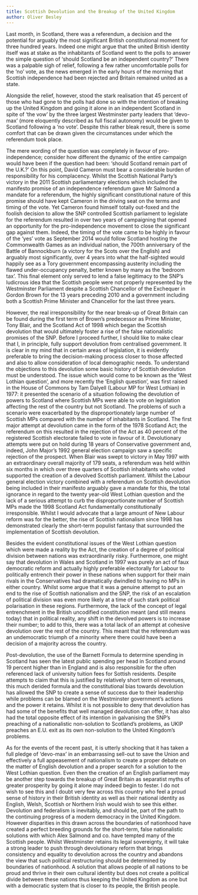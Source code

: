 ```yaml
---
title: Scottish Devolution and the Breakup of the United Kingdom
author: Oliver Besley
---
```


Last month, in Scotland, there was a referendum, a decision and the potential for arguably the most significant British constitutional moment for three hundred years. Indeed one might argue that the united British identity itself was at stake as the inhabitants of Scotland went to the polls to answer the simple question of ‘should Scotland be an independent country?’ There was a palpable sigh of relief, following a few rather uncomfortable polls for the ‘no’ vote, as the news emerged in the early hours of the morning that Scottish independence had been rejected and Britain remained united as a state.

Alongside the relief, however, stood the stark realisation that 45 percent of those who had gone to the polls had done so with the intention of breaking up the United Kingdom and going it alone in an independent Scotland in spite of ‘the vow’ by the three largest Westminster party leaders that ‘devo-max’ (more eloquently described as full fiscal autonomy) would be given to Scotland following a ‘no vote’. Despite this rather bleak result, there is some comfort that can be drawn given the circumstances under which the referendum took place.

The mere wording of the question was completely in favour of pro-independence; consider how different the dynamic of the entire campaign would have been if the question had been: ‘should Scotland remain part of the U.K.?’ On this point, David Cameron must bear a considerable burden of responsibility for his complacency. Whilst the Scottish National Party’s victory in the 2011 Scottish parliamentary elections which included the manifesto promise of an independence referendum gave Mr Salmond a mandate for a referendum, the highly significant constitutional nature of this promise should have kept Cameron in the driving seat on the terms and timing of the vote. Yet Cameron found himself totally out-foxed and the foolish decision to allow the SNP controlled Scottish parliament to legislate for the referendum resulted in over two years of campaigning that opened an opportunity for the pro-independence movement to close the significant gap against them. Indeed, the timing of the vote came to be highly in favour of the ‘yes’ vote as September 2014 would follow Scotland hosting the Commonwealth Games as an individual nation, the 700th anniversary of the Battle of Bannockburn (a victory for the Scots over the English) and arguably most significantly, over 4 years into what the half-sighted would happily see as a Tory government encompassing austerity including the flawed under-occupancy penalty, better known by many as the ‘bedroom tax’. This final element only served to lend a false legitimacy to the SNP’s ludicrous idea that the Scottish people were not properly represented by the Westminster Parliament despite a Scottish Chancellor of the Exchequer in Gordon Brown for the 13 years preceding 2010 and a government including both a Scottish Prime Minister and Chancellor for the last three years.

However, the real irresponsibility for the near break-up of Great Britain can be found during the first term of Brown’s predecessor as Prime Minister, Tony Blair, and the Scotland Act of 1998 which began the Scottish devolution that would ultimately foster a rise of the false nationalistic promises of the SNP. Before I proceed further, I should like to make clear that I, in principle, fully support devolution from centralised government. It is clear in my mind that in certain areas of legislation, it is evidently preferable to bring the decision-making process closer to those affected and also to allow consideration of local demographic needs. To understand the objections to this devolution some basic history of Scottish devolution must be understood. The issue which would come to be known as the ‘West Lothian question’, and more recently the ‘English question’, was first raised in the House of Commons by Tam Dalyell (Labour MP for West Lothian) in 1977: it presented the scenario of a situation following the devolution of powers to Scotland where Scottish MPs were able to vote on legislation affecting the rest of the country but not Scotland. The problems of such a scenario were exacerbated by the disproportionately large number of Scottish MPs compared with the number of inhabitants in Scotland. The first major attempt at devolution came in the form of the 1978 Scotland Act; the referendum on this resulted in the rejection of the Act as 40 percent of the registered Scottish electorate failed to vote in favour of it. Devolutionary attempts were put on hold during 18 years of Conservative government and, indeed, John Major’s 1992 general election campaign saw a specific rejection of the prospect. When Blair was swept to victory in May 1997 with an extraordinary overall majority of 179 seats, a referendum was held within six months in which over three quarters of Scottish inhabitants who voted supported the creation of a devolved Scottish parliament. Whilst the Labour general election victory combined with a referendum on Scottish devolution being included in their manifesto arguably gave a mandate for this, the total ignorance in regard to the twenty year-old West Lothian question and the lack of a serious attempt to curb the disproportionate number of Scottish MPs made the 1998 Scotland Act fundamentally constitutionally irresponsible. Whilst I would advocate that a large amount of New Labour reform was for the better, the rise of Scottish nationalism since 1998 has demonstrated clearly the short-term populist fantasy that surrounded the implementation of Scottish devolution.

Besides the evident constitutional issues of the West Lothian question which were made a reality by the Act, the creation of a degree of political division between nations was extraordinarily risky. Furthermore, one might say that devolution in Wales and Scotland in 1997 was purely an act of faux democratic reform and actually highly preferable electorally for Labour to politically entrench their power in these nations when support for their main rivals in the Conservatives had dramatically dwindled to having no MPs in either country. Whilst some argue that it was a genuine attempt to put an end to the rise of Scottish nationalism and the SNP, the risk of an escalation of political division was even more likely at a time of such stark political polarisation in these regions. Furthermore, the lack of the concept of legal entrenchment in the British uncodified constitution meant (and still means today) that in political reality, any shift in the devolved powers is to increase their number; to add to this, there was a total lack of an attempt at cohesive devolution over the rest of the country. This meant that the referendum was an undemocratic triumph of a minority where there could have been a decision of a majority across the country.

Post-devolution, the use of the Barnett Formula to determine spending in Scotland has seen the latest public spending per head in Scotland around 19 percent higher than in England and is also responsible for the often referenced lack of university tuition fees for Sottish residents. Despite attempts to claim that this is justified by relatively short term oil revenues, this much derided formula and the constitutional bias towards devolution has allowed the SNP to create a sense of success due to their leadership while problems can be blamed on the Westminster government’s actions and the power it retains. Whilst it is not possible to deny that devolution has had some of the benefits that well managed devolution can offer, it has also had the total opposite effect of its intention in galvanising the SNP’s preaching of a nationalistic non-solution to Scotland’s problems, as UKIP preaches an E.U. exit as its own non-solution to the United Kingdom’s problems.

As for the events of the recent past, it is utterly shocking that it has taken a full pledge of ‘devo-max’ in an embarrassing sell-out to save the Union and effectively a full appeasement of nationalism to create a proper debate on the matter of English devolution and a proper search for a solution to the West Lothian question. Even then the creation of an English parliament may be another step towards the breakup of Great Britain as separatist myths of greater prosperity by going it alone may indeed begin to fester. I do not wish to see this and I doubt very few across this country who feel a proud sense of history in their British identity as well as their national identity as English, Welsh, Scottish or Northern Irish would wish to see this either. Devolution and federalism is inevitably, and should be, part of the path to the continuing progress of a modern democracy in the United Kingdom. However disparities in this drawn across the boundaries of nationhood have created a perfect breeding grounds for the short-term, false nationalistic solutions with which Alex Salmond and co. have tempted many of the Scottish people. Whilst Westminster retains its legal sovereignty, it will take a strong leader to push through devolutionary reform that brings consistency and equality to devolution across the country and abandons the view that such political restructuring should be determined by boundaries of nationhood. A solution that allows people of all nations to be proud and thrive in their own cultural identity but does not create a political divide between these nations thus keeping the United Kingdom as one but with a democratic system that is closer to its people, the British people.
